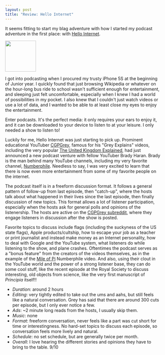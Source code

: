 ```yaml
---
layout: post
title: "Review: Hello Internet"
---
```


It seems fitting to start my blag adventure with how I started my podcast adventure in the first place: with [Hello Internet](http://www.hellointernet.fm/).

<img src="http://static.squarespace.com/static/52d66949e4b0a8cec3bcdd46/t/52f20963e4b028d7d4c1f6d4/1391593828907/Hello%20Internet.003.png" width="100">

I got into podcasting when I procured my trusty iPhone 5S at the beginning of Junior year. I quickly found that just browsing Wikipedia or whatever on the hour-long bus ride to school wasn't sufficient enough for entertainment, and sleeping just felt uncomfortable, especially when I knew I had a world of possibilities in my pocket. I also knew that I couldn't just watch videos or use a lot of data, and I wanted to be able to at least close my eyes to enjoy the entertainment.

Enter podcasts. It's the perfect media: it only requires your ears to enjoy it, and it can be downloaded to your device to listen to at your leisure. I only needed a show to listen to!

Luckily for me, Hello Internet was just starting to pick up. Prominent educational YouTuber [CGPGrey](https://www.youtube.com/user/CGPGrey), famous for his "Grey Explains" videos, including the very popular [The United Kingdom Explained](https://www.youtube.com/watch?v=rNu8XDBSn10), had just announced a new podcast venture with fellow YouTuber Brady Haran. Brady is the man behind many YouTube channels, including my very favorite channel, [Numberphile](https://www.youtube.com/user/numberphile). Needless to say, I was very excited to learn that there is now even more entertainment from some of my favorite people on the internet.

The podcast itself is in a freeform discussion format. It follows a general pattern of follow-up from last episode, then "catch-up", where the hosts talk about what happened in their lives since the last episode, then finally discussion of new topics. This format allows a lot of listener participation, especially when the hosts ask for general polls and opinions of the listenership. The hosts are active on the [CGPGrey subreddit](https://www.reddit.com/r/cgpgrey), where they engage listeners in discussion after the show is posted. 

Favorite topics to discuss include flags (including the suckyness of the US state flags), Apple products/cultship, how to escape your job as a teacher or print journalist and instead make money as an Internet personality, how to deal with Google and the YouTube system, what listeners do while listening to the show, and plane crashes. Oftentimes the podcast serves as a "bonus feature" from the creators of the videos themselves, as in the example of the [Mile of Pi](https://www.youtube.com/watch?v=0r3cEKZiLmg) Numberphile video. And also, using their clout in the YouTube world and the power of a strong listener base, they can do some cool stuff, like the recent episode at the Royal Society to discuss interesting, old objects from science, like the very first manuscript of _Principia_ itself!!

+ *Duration*: around 2 hours
+ *Editing*: very tightly edited to take out the ums and aahs, but still feels like a natural conversation. Grey has said that there are around 300 cuts per episode, but I only ever notice a few.
+ *Ads*: ~2 minute long reads from the hosts, I usually skip them.
+ *Music*: none
+ *Format*: freeform conversation, never feels like a part was cut short for time or interestingness. No hard-set topics to discuss each episode, so conversation feels more lively and natural.
+ *Schedule*: no set schedule, but are generally twice per month.
+ *Overall*: I love hearing the different stories and opinions they have to bring to the table. 9/10